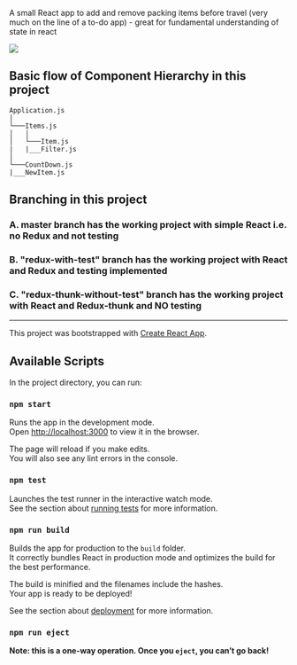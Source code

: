 A small React app to add and remove packing items before travel (very much on the line of a to-do app) - great for fundamental understanding of state in react

<img src="Travel-Item-Packing.jpeg">

## Basic flow of Component Hierarchy in this project

```
Application.js
│
└───Items.js
│   │
│   └───Item.js
|   |___Filter.js
│
└───CountDown.js
|___NewItem.js

```

## Branching in this project

### A. master branch has the working project with simple React i.e. no Redux and not testing

### B. "redux-with-test" branch has the working project with React and Redux and testing implemented

### C. "redux-thunk-without-test" branch has the working project with React and Redux-thunk and NO testing


-------------------------------------------------------------------------

This project was bootstrapped with [Create React App](https://github.com/facebookincubator/create-react-app).

## Available Scripts

In the project directory, you can run:

### `npm start`

Runs the app in the development mode.<br>
Open [http://localhost:3000](http://localhost:3000) to view it in the browser.

The page will reload if you make edits.<br>
You will also see any lint errors in the console.

### `npm test`

Launches the test runner in the interactive watch mode.<br>
See the section about [running tests](#running-tests) for more information.

### `npm run build`

Builds the app for production to the `build` folder.<br>
It correctly bundles React in production mode and optimizes the build for the best performance.

The build is minified and the filenames include the hashes.<br>
Your app is ready to be deployed!

See the section about [deployment](#deployment) for more information.

### `npm run eject`

**Note: this is a one-way operation. Once you `eject`, you can’t go back!**
